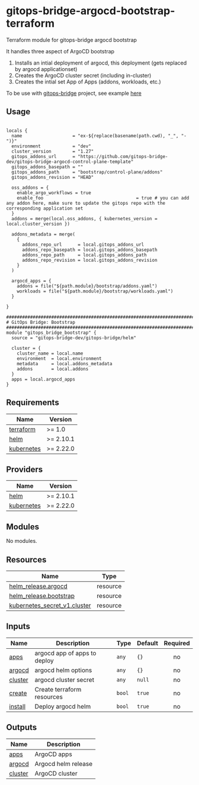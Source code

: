 # gitops-bridge-argocd-bootstrap-terraform
Terraform module for gitops-bridge argocd bootstrap

It handles three aspect of ArgoCD bootstrap
1. Installs an intial deployment of argocd, this deployment (gets replaced by argocd applicationset)
2. Creates the ArgoCD cluster secret (including in-cluster)
3. Creates the intial set App of Apps (addons, workloads, etc.)

To be use with [gitops-bridge](https://github.com/gitops-bridge-dev/) project, see example [here](https://github.com/gitops-bridge-dev/gitops-bridge/blob/main/argocd/iac/terraform/examples/eks/hello-world/main.tf)

## Usage

```hcl

locals {
  name                   = "ex-${replace(basename(path.cwd), "_", "-")}"
  environment            = "dev"
  cluster_version        = "1.27"
  gitops_addons_url      = "https://github.com/gitops-bridge-dev/gitops-bridge-argocd-control-plane-template"
  gitops_addons_basepath = ""
  gitops_addons_path     = "bootstrap/control-plane/addons"
  gitops_addons_revision = "HEAD"

  oss_addons = {
    enable_argo_workflows = true
    enable_foo                                   = true # you can add any addon here, make sure to update the gitops repo with the corresponding application set
  }
  addons = merge(local.oss_addons, { kubernetes_version = local.cluster_version })

  addons_metadata = merge(
    {
      addons_repo_url      = local.gitops_addons_url
      addons_repo_basepath = local.gitops_addons_basepath
      addons_repo_path     = local.gitops_addons_path
      addons_repo_revision = local.gitops_addons_revision
    }
  )

  argocd_apps = {
    addons = file("${path.module}/bootstrap/addons.yaml")
    workloads = file("${path.module}/bootstrap/workloads.yaml")
  }

}

################################################################################
# GitOps Bridge: Bootstrap
################################################################################
module "gitops_bridge_bootstrap" {
  source = "gitops-bridge-dev/gitops-bridge/helm"

  cluster = {
    cluster_name = local.name
    environment  = local.environment
    metadata     = local.addons_metadata
    addons       = local.addons
  }
  apps = local.argocd_apps
}

```

<!-- BEGINNING OF PRE-COMMIT-TERRAFORM DOCS HOOK -->
## Requirements

| Name | Version |
|------|---------|
| <a name="requirement_terraform"></a> [terraform](#requirement\_terraform) | >= 1.0 |
| <a name="requirement_helm"></a> [helm](#requirement\_helm) | >= 2.10.1 |
| <a name="requirement_kubernetes"></a> [kubernetes](#requirement\_kubernetes) | >= 2.22.0 |

## Providers

| Name | Version |
|------|---------|
| <a name="provider_helm"></a> [helm](#provider\_helm) | >= 2.10.1 |
| <a name="provider_kubernetes"></a> [kubernetes](#provider\_kubernetes) | >= 2.22.0 |

## Modules

No modules.

## Resources

| Name | Type |
|------|------|
| [helm_release.argocd](https://registry.terraform.io/providers/hashicorp/helm/latest/docs/resources/release) | resource |
| [helm_release.bootstrap](https://registry.terraform.io/providers/hashicorp/helm/latest/docs/resources/release) | resource |
| [kubernetes_secret_v1.cluster](https://registry.terraform.io/providers/hashicorp/kubernetes/latest/docs/resources/secret_v1) | resource |

## Inputs

| Name | Description | Type | Default | Required |
|------|-------------|------|---------|:--------:|
| <a name="input_apps"></a> [apps](#input\_apps) | argocd app of apps to deploy | `any` | `{}` | no |
| <a name="input_argocd"></a> [argocd](#input\_argocd) | argocd helm options | `any` | `{}` | no |
| <a name="input_cluster"></a> [cluster](#input\_cluster) | argocd cluster secret | `any` | `null` | no |
| <a name="input_create"></a> [create](#input\_create) | Create terraform resources | `bool` | `true` | no |
| <a name="input_install"></a> [install](#input\_install) | Deploy argocd helm | `bool` | `true` | no |

## Outputs

| Name | Description |
|------|-------------|
| <a name="output_apps"></a> [apps](#output\_apps) | ArgoCD apps |
| <a name="output_argocd"></a> [argocd](#output\_argocd) | Argocd helm release |
| <a name="output_cluster"></a> [cluster](#output\_cluster) | ArgoCD cluster |
<!-- END OF PRE-COMMIT-TERRAFORM DOCS HOOK -->
